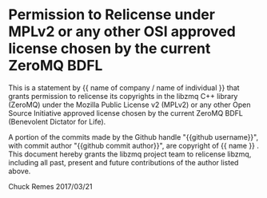 # Permission to Relicense under MPLv2 or any other OSI approved license chosen by the current ZeroMQ BDFL

This is a statement by {{ name of company / name of individual }}
that grants permission to relicense its copyrights in the libzmq C++
library (ZeroMQ) under the Mozilla Public License v2 (MPLv2) or any other 
Open Source Initiative approved license chosen by the current ZeroMQ 
BDFL (Benevolent Dictator for Life).

A portion of the commits made by the Github handle "{{github username}}", with
commit author "{{github commit author}}", are copyright of {{ name }} .
This document hereby grants the libzmq project team to relicense libzmq, 
including all past, present and future contributions of the author listed above.

Chuck Remes
2017/03/21
